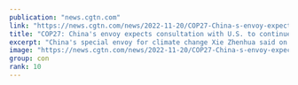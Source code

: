 ```yaml
---
publication: "news.cgtn.com"
link: "https://news.cgtn.com/news/2022-11-20/COP27-China-s-envoy-expects-consultation-with-U-S-to-continue-1f6zMNYgwAE/index.html"
title: "COP27: China's envoy expects consultation with U.S. to continue"
excerpt: "China's special envoy for climate change Xie Zhenhua said on Saturday he expects to continue direct consultation on climate change with his U.S. counterpart John Kerry after the COP27 summit in Egypt "
image: "https://news.cgtn.com/news/2022-11-20/COP27-China-s-envoy-expects-consultation-with-U-S-to-continue-1f6zMNYgwAE/img/7c09c2b7842f40d79441eb21b876501d/7c09c2b7842f40d79441eb21b876501d-1280.jpeg"
group: con
rank: 10
---
```

